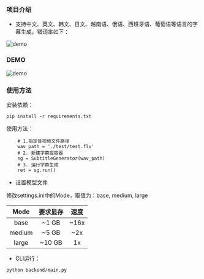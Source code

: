 ### 项目介绍

- 支持中文、英文、韩文、日文、越南语、俄语、西班牙语、葡萄语等语言的字幕生成，错词率如下：

<img src="https://github.com/YaoFANGUK/video-subtitle-generator/blob/main/design/language-breakdown.svg?raw=true" alt="demo">

### DEMO

<img src="https://github.com/YaoFANGUK/video-subtitle-generator/blob/main/design/demo.gif?raw=true" alt="demo">


### 使用方法

安装依赖：
```shell
pip install -r requirements.txt
```

使用方法：

```shell
    # 1.指定音视频文件路径
    wav_path = './test/test.flv'
    # 2. 新建字幕提取器
    sg = SubtitleGenerator(wav_path)
    # 3. 运行字幕生成
    ret = sg.run()
```

- 设置模型文件

修改settings.ini中的Mode，取值为：base, medium, large

|  Mode  |  要求显存  |  速度  |
|:------:|:------:|:----:|
|  base  | ~1 GB  | ~16x |
| medium | ~5 GB  | ~2x  |
| large  | ~10 GB |  1x  |


- CLI运行：
```SHELL
python backend/main.py
```
